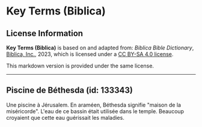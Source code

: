 # Key Terms (Biblica)

## License Information

**Key Terms (Biblica)** is based on and adapted from: _Biblica Bible Dictionary_, [Biblica, Inc.](https://www.biblica.com/), 2023, which is licensed under a [CC BY-SA 4.0 license](https://creativecommons.org/licenses/by-sa/4.0/legalcode.en).

This markdown version is provided under the same license.



--------------------------------

## Piscine de Béthesda (id: 133343)

Une piscine à Jérusalem. En araméen, Béthesda signifie "maison de la miséricorde". L'eau de ce bassin était utilisée dans le temple. Beaucoup croyaient que cette eau guérissait les maladies.


